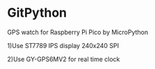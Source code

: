 # GitPython
GPS watch for Raspberry Pi Pico by MicroPython

1)Use ST7789 IPS display 240x240 SPI

2)Use GY-GPS6MV2 for real time clock
